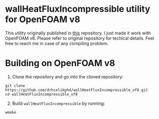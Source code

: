 # wallHeatFluxIncompressible utility for OpenFOAM v8
This utility originally published in [this](https://github.com/wyldckat/wallHeatFluxIncompressible) repository. I just made it work with OpenFOAM v8. Please refer to original repository for techical details. Feel free to reach me in case of any compiling problem.

# Building on OpenFOAM v8

1. Clone the repository and go into the cloned repository:
```
git clone https://github.com/drhcelikphd/wallHeatFluxIncompressible_of8.git
cd wallHeatFluxIncompressible_of8
```

2. Build ```wallHeatFluxIncompressible``` by running:
```
wmake
```
